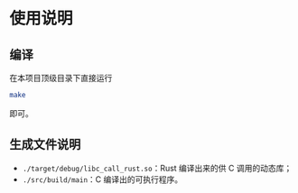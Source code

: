# 使用说明

## 编译

在本项目顶级目录下直接运行

```bash
make
```

即可。

## 生成文件说明

- `./target/debug/libc_call_rust.so`：Rust 编译出来的供 C 调用的动态库；
- `./src/build/main`：C 编译出的可执行程序。
